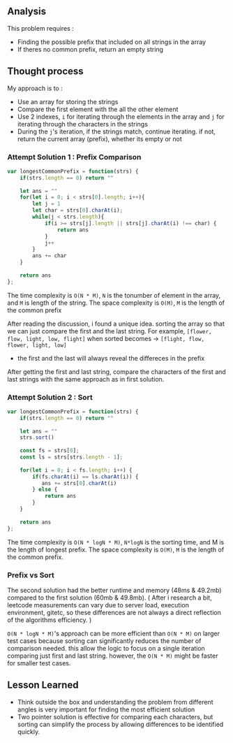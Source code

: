 ## Analysis

This problem requires :
- Finding the possible prefix that included on all strings in the array
- If theres no common prefix, return an empty string

## Thought process

My approach is to :
- Use an array for storing the strings
- Compare the first element with the all the other element
- Use 2 indexes, `i` for iterating through the elements in the array and `j` for iterating through the characters in the strings
- During the `j`'s iteration, if the strings match, continue iterating. if not, return the current array (prefix), whether its empty or not

### Attempt Solution 1 : Prefix Comparison
```js
var longestCommonPrefix = function(strs) {
    if(strs.length == 0) return ""
    
    let ans = ""
    for(let i = 0; i < strs[0].length; i++){
        let j = 1
        let char = strs[0].charAt(i);
        while(j < strs.length){
            if(i >= strs[j].length || strs[j].charAt(i) !== char) {
                return ans
            }
            j++
        }
        ans += char
    }
     
    return ans
};
```
The time complexity is `O(N * M)`, `N` is the tonumber of element in the array, and `M` is length of the string. The space complexity is `O(M)`, `M` is the length of the common prefix

After reading the discussion, i found a unique idea. sorting the array so that we can just compare the first and the last string. For example, `[flower, flow, light, low, flight]` when sorted becomes -> `[flight, flow, flower, light, low]`

- the first and the last will always reveal the differeces in the prefix

After getting the first and last string, compare the characters of the first and last strings with the same approach as in first solution.

### Attempt Solution 2 : Sort
```js
var longestCommonPrefix = function(strs) {
    if(strs.length == 0) return ""
    
    let ans = ""
    strs.sort()
    
    const fs = strs[0];
    const ls = strs[strs.length - 1];
    
    for(let i = 0; i < fs.length; i++) {
        if(fs.charAt(i) == ls.charAt(i)) {
           ans += strs[0].charAt(i)
        } else {
            return ans
        }
    } 
     
    return ans
};
```

The time complexity is `O(N * logN * M)`, `N*logN` is the sorting time, and M is the length of longest prefix. The space complexity is `O(M)`, `M` is the length of the common prefix.

### Prefix vs Sort
The second solution had the better runtime and memory (48ms & 49.2mb) compared to the first solution (60mb & 49.8mb). ( After i research a bit, leetcode measurements can vary due to server load, execution environment, gitetc, so these differences are not always a direct reflection of the algorithms efficiency. )

`O(N * logN * M)`'s approach can be more efficient than `O(N * M)` on larger test cases because sorting can significantly reduces the number of comparison needed. this allow the logic to focus on a single iteration comparing just first and last string. however, the `O(N * M)` might be faster for smaller test cases.

## Lesson Learned
- Think outside the box and understanding the problem from different angles is very important for finding the most efficient solution
- Two pointer solution is effective for comparing each characters, but sorting can simplify the process by allowing differences to be identified quickly.